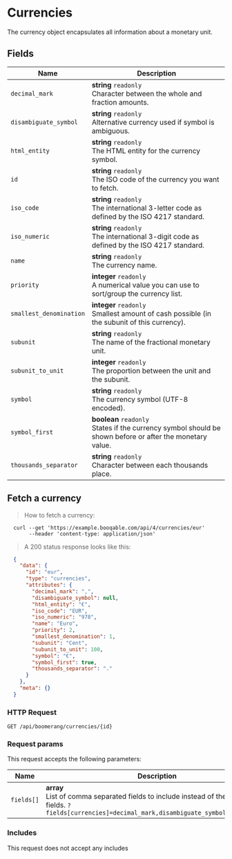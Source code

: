 # Currencies

The currency object encapsulates all information about a monetary unit.

## Fields

 Name | Description
-- | --
`decimal_mark` | **string** `readonly`<br>Character between the whole and fraction amounts. 
`disambiguate_symbol` | **string** `readonly`<br>Alternative currency used if symbol is ambiguous. 
`html_entity` | **string** `readonly`<br>The HTML entity for the currency symbol. 
`id` | **string** `readonly`<br>The ISO code of the currency you want to fetch. 
`iso_code` | **string** `readonly`<br>The international 3-letter code as defined by the ISO 4217 standard. 
`iso_numeric` | **string** `readonly`<br>The international 3-digit code as defined by the ISO 4217 standard. 
`name` | **string** `readonly`<br>The currency name. 
`priority` | **integer** `readonly`<br>A numerical value you can use to sort/group the currency list. 
`smallest_denomination` | **integer** `readonly`<br>Smallest amount of cash possible (in the subunit of this currency). 
`subunit` | **string** `readonly`<br>The name of the fractional monetary unit. 
`subunit_to_unit` | **integer** `readonly`<br>The proportion between the unit and the subunit. 
`symbol` | **string** `readonly`<br>The currency symbol (UTF-8 encoded). 
`symbol_first` | **boolean** `readonly`<br>States if the currency symbol should be shown before or after the monetary value. 
`thousands_separator` | **string** `readonly`<br>Character between each thousands place. 


## Fetch a currency


> How to fetch a currency:

```shell
  curl --get 'https://example.booqable.com/api/4/currencies/eur'
       --header 'content-type: application/json'
```

> A 200 status response looks like this:

```json
  {
    "data": {
      "id": "eur",
      "type": "currencies",
      "attributes": {
        "decimal_mark": ",",
        "disambiguate_symbol": null,
        "html_entity": "€",
        "iso_code": "EUR",
        "iso_numeric": "978",
        "name": "Euro",
        "priority": 2,
        "smallest_denomination": 1,
        "subunit": "Cent",
        "subunit_to_unit": 100,
        "symbol": "€",
        "symbol_first": true,
        "thousands_separator": "."
      }
    },
    "meta": {}
  }
```

### HTTP Request

`GET /api/boomerang/currencies/{id}`

### Request params

This request accepts the following parameters:

Name | Description
-- | --
`fields[]` | **array** <br>List of comma separated fields to include instead of the default fields. `?fields[currencies]=decimal_mark,disambiguate_symbol,html_entity`


### Includes

This request does not accept any includes